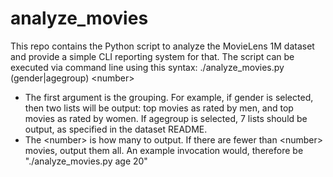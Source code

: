 analyze_movies
==============

This repo contains the Python script to analyze the MovieLens 1M dataset and provide a simple CLI reporting system for that. The script can be executed via command line using this syntax: ./analyze_movies.py (gender|agegroup) &lt;number&gt;
* The first argument is the grouping. For example, if gender is selected, then two lists will be output: top movies as rated by men, and top movies as rated by women. If agegroup is selected, 7 lists should be output, as specified in the dataset README.
* The &lt;number&gt; is how many to output. If there are fewer than &lt;number&gt; movies, output them all.
An example invocation would, therefore be "./analyze_movies.py age 20"

